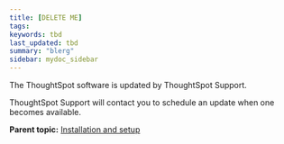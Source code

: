 ```yaml
---
title: [DELETE ME]
tags: 
keywords: tbd
last_updated: tbd
summary: "blerg"
sidebar: mydoc_sidebar
---
```

The ThoughtSpot software is updated by ThoughtSpot Support.

ThoughtSpot Support will contact you to schedule an update when one becomes available.

**Parent topic:** [Installation and setup](../../admin/setup/intro.html)
